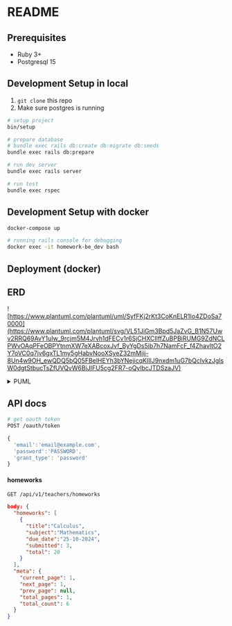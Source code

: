 # README


## Prerequisites
- Ruby 3+
- Postgresql 15

## Development Setup in local

1. `git clone` this repo
2. Make sure postgres is running

```sh
# setup project
bin/setup

# prepare database
# bundle exec rails db:create db:migrate db:seeds 
bundle exec rails db:prepare

# run dev server
bundle exec rails server

# run test
bundle exec rspec
```

## Development Setup with docker

```sh
docker-compose up

# running rails console for debugging
docker exec -it homework-be_dev bash
```


## Deployment (docker)


## ERD

![https://www.plantuml.com/plantuml/uml/SyfFKj2rKt3CoKnELR1Io4ZDoSa70000](https://www.plantuml.com/plantuml/svg/VL51JiGm3Bpd5JaZvG_B1N57Uwv2RRQ69AvY1uIw_9rcjm5M4Jrvh1dFECv1r6SjCHXCIlffZuBPBiRUMG9ZdNCLPWvOAqPFeOBPYtnmXW7eXABcoxJvf_ByYgDs5ib7h7NamFcF_f4ZhavltO2Y7oVC0q7jv6gxTL1my5gHabvNooXSyeZ32mMiij-8Un4w9OH_ewQDQ5bQ05FBelHEYh3bYNejicqKIIlJ9nxdm1uG7bQcIvkzJglsW0dgtStbucTsZfUVQvW6BiJIFU5cg2FR7-oQylbcJTDSzaJV)

<details>
<summary>PUML</summary>

```plantuml
@startuml
entity User {
 * id
 ---
 * role
 * email
 * password_digest
}

entity Subject {
 * id
 ---
 * name
 * color
}

entity Homework {
 * id
 ---
 * teacher_id
 * subject_id
 * due_at
 * title
 * resource_file_id
}

entity AssignedHomework {
 * id
 ---
 * homework_id
 * student_id
 * invited_at
 * status
 * submitted_file_id
}

entity UploadedFile {
 * id
 ---
 * path
}
@enduml

User |o--o{ Homework
Homework |o--{ AssignedHomework
User |o--o{ AssignedHomework
Subject |o--o{ Homework
Homework |o--o| UploadedFile
AssignedHomework |o--o| UploadedFile
```

</details>


## API docs

```sh
# get oauth token
POST /oauth/token

```

```js
{
  'email':'email@example.com',
  'password':'PASSWORD',
  'grant_type': 'password'
}
```

#### homeworks

```
GET /api/v1/teachers/homeworks
```

```json
body: {
  "homeworks": [
    {
      "title":"Calculus",
      "subject":"Mathematics",
      "due_date":"25-10-2024",
      "submitted": 3,
      "total": 20
    }
  ],
  "meta": {
    "current_page": 1,
    "next_page": 1,
    "prev_page": null,
    "total_pages": 1,
    "total_count": 6
  }
}
```

<!-- This README would normally document whatever steps are necessary to get the
application up and running.

Things you may want to cover:

* Ruby version

* System dependencies

* Configuration

* Database creation

* Database initialization

* How to run the test suite

* Services (job queues, cache servers, search engines, etc.)

* Deployment instructions

* ... -->
